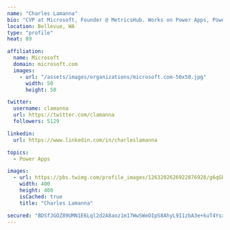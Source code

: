 ```yaml
---
name: "Charles Lamanna"
bio: "CVP at Microsoft, Founder @ MetricsHub. Works on Power Apps, Power Automate, Power Virtual Agent, Common Data Service and Dynamics 365."
location: Bellevue, WA
type: "profile"
heat: 89

affiliation:
  name: Microsoft
  domain: microsoft.com
  images:
    - url: "/assets/images/organizations/microsoft.com-50x50.jpg"
      width: 50
      height: 50

twitter:
  username: clamanna
  url: https://twitter.com/clamanna
  followers: 5129

linkedin:
  url: https://www.linkedin.com/in/charleslamanna

topics:
  - Power Apps

images:
  - url: https://pbs.twimg.com/profile_images/1263202626922876928/g6qGbHZ-_400x400.jpg
    width: 400
    height: 400
    isCached: true
    title: "Charles Lamanna"

secured: "BDSfJGOZ89UMN1E6Lql2d2A8aoz1m17WwSWeOIpS8AhyL9I1zbA3e+kuT4Ysx5IeSmUJ2ptc88o3t+q3ZNH/vSIW704qiRMNxlbZc6vxEXLKATIpLW1tQfCZh3NLBSx1Nv0sAanyXrngXXMrrMIHJzNOy0stDzUUbSQm8gPtGYYnCxoOz/sMWi6TZpXb0Eim5k9D7MBVdR6HdExDzRy6QUIGK4Yb2m/jxgq/yz5yHvtDV9srXWLO733dvFzIF1ApV63bNahxO7ZsbuUWQLoh7VWk0eHHB8yZD0TAZU7PSUmbaMYX/Wxj+FdW1/nn7LyJrzccypOO/ygEGc5T2WIVbdFMJTecxHQ5OWQ/jCnMDy75NjQTqbA8KrTOugve0YyeXGmeCNrRSjvrlWrG9BBvg2OvMYeIg3X5WJocXCV4t4Y=;glNi5aj5rl+NLtO1bxHe+g=="
---
```


